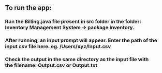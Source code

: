 ## To run the app:
### Run the Billing.java file present in src folder in the folder: Inventory Management System => package Inventory.

### After running, an input prompt will appear. Enter the path of the input csv file here. eg. /Users/xyz/Input.csv

### Check the output in the same directory as the input file with the filename: Output.csv or Output.txt
